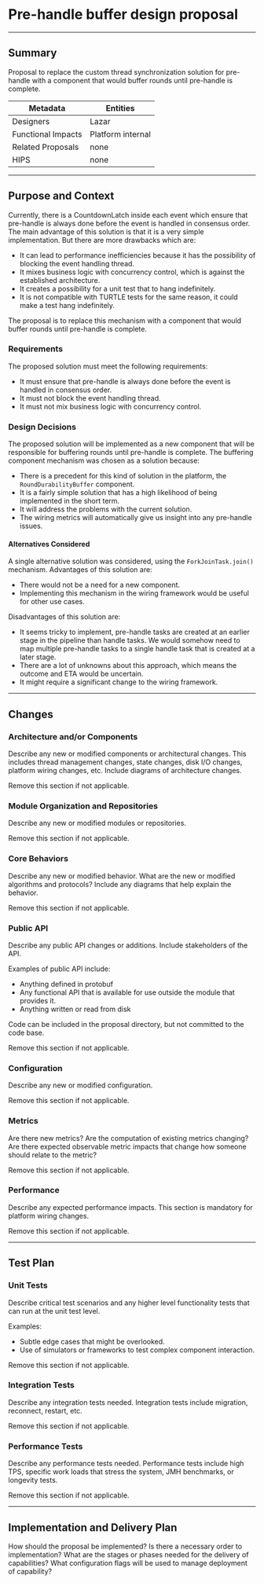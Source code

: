 # Pre-handle buffer design proposal

---

## Summary

Proposal to replace the custom thread synchronization solution for pre-handle with a component that would buffer rounds
until pre-handle is complete.

| Metadata           | Entities          | 
|--------------------|-------------------|
| Designers          | Lazar             |
| Functional Impacts | Platform internal |
| Related Proposals  | none              |
| HIPS               | none              |

---

## Purpose and Context

Currently, there is a CountdownLatch inside each event which ensure that pre-handle is always done before the event is
handled in consensus order. The main advantage of this solution is that it is a very simple implementation. But there 
are more drawbacks which are:

- It can lead to performance inefficiencies because it has the possibility of blocking the event handling thread.
- It mixes business logic with concurrency control, which is against the established architecture.
- It creates a possibility for a unit test that to hang indefinitely.
- It is not compatible with TURTLE tests for the same reason, it could make a test hang indefinitely.

The proposal is to replace this mechanism with a component that would buffer rounds until pre-handle is complete.

### Requirements

The proposed solution must meet the following requirements:

- It must ensure that pre-handle is always done before the event is handled in consensus order.
- It must not block the event handling thread.
- It must not mix business logic with concurrency control.

### Design Decisions

The proposed solution will be implemented as a new component that will be responsible for buffering rounds until 
pre-handle is complete. The buffering component mechanism was chosen as a solution because:

- There is a precedent for this kind of solution in the platform, the `RoundDurabilityBuffer` component.
- It is a fairly simple solution that has a high likelihood of being implemented in the short term.
- It will address the problems with the current solution.
- The wiring metrics will automatically give us insight into any pre-handle issues.

#### Alternatives Considered

A single alternative solution was considered, using the `ForkJoinTask.join()` mechanism.
Advantages of this solution are:

- There would not be a need for a new component.
- Implementing this mechanism in the wiring framework would be useful for other use cases.

Disadvantages of this solution are:

- It seems tricky to implement, pre-handle tasks are created at an earlier stage in the pipeline than handle tasks. We 
  would somehow need to map multiple pre-handle tasks to a single handle task that is created at a later stage.
- There are a lot of unknowns about this approach, which means the outcome and ETA would be uncertain.
- It might require a significant change to the wiring framework.

---

## Changes

### Architecture and/or Components

Describe any new or modified components or architectural changes. This includes thread management changes, state
changes, disk I/O changes, platform wiring changes, etc. Include diagrams of architecture changes.

Remove this section if not applicable.

### Module Organization and Repositories

Describe any new or modified modules or repositories.

Remove this section if not applicable.

### Core Behaviors

Describe any new or modified behavior. What are the new or modified algorithms and protocols? Include any diagrams that
help explain the behavior.

Remove this section if not applicable.

### Public API

Describe any public API changes or additions. Include stakeholders of the API.

Examples of public API include:

* Anything defined in protobuf
* Any functional API that is available for use outside the module that provides it.
* Anything written or read from disk

Code can be included in the proposal directory, but not committed to the code base.

Remove this section if not applicable.

### Configuration

Describe any new or modified configuration.

Remove this section if not applicable.

### Metrics

Are there new metrics? Are the computation of existing metrics changing? Are there expected observable metric impacts
that change how someone should relate to the metric?

Remove this section if not applicable.

### Performance

Describe any expected performance impacts. This section is mandatory for platform wiring changes.

Remove this section if not applicable.

---

## Test Plan

### Unit Tests

Describe critical test scenarios and any higher level functionality tests that can run at the unit test level.

Examples:

* Subtle edge cases that might be overlooked.
* Use of simulators or frameworks to test complex component interaction.

Remove this section if not applicable.

### Integration Tests

Describe any integration tests needed. Integration tests include migration, reconnect, restart, etc.

Remove this section if not applicable.

### Performance Tests

Describe any performance tests needed. Performance tests include high TPS, specific work loads that stress the system,
JMH benchmarks, or longevity tests.

Remove this section if not applicable.

---

## Implementation and Delivery Plan

How should the proposal be implemented? Is there a necessary order to implementation? What are the stages or phases
needed for the delivery of capabilities? What configuration flags will be used to manage deployment of capability? 
